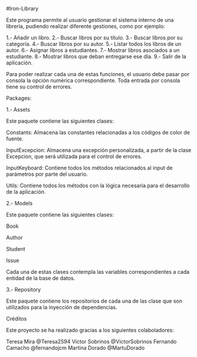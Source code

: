 #Iron-Library

Este programa permite al usuario gestionar el sistema interno de una librería, pudiendo realizar diferente gestiones, como por ejemplo: 

1.- Añadir un libro. 
2.- Buscar libros por su título. 
3.- Buscar libros por su categoría. 
4.- Buscar libros por su autor. 
5.- Listar todos los libros de un autor. 
6.- Asignar libros a estudiantes. 
7.- Mostrar libros asociados a un estudiante. 
8.- Mostrar libros que deban entregarse ese día. 
9.- Salir de la aplicación.


Para poder realizar cada una de estas funciones, el usuario debe pasar por consola la opción numérica correspondiente. Toda entrada por consola tiene su control de errores.

Packages: 

1.- Assets

Este paquete contiene las siguientes clases: 

Constants: Almacena las constantes relacionadas a los códigos de color de fuente. 

InputExcepcion: Almacena una excepción personalizada, a partir de la clase Excepcion, que será utilizada para el control de errores. 

InputKeyboard: Contiene todos los métodos relacionados al input de parámetros por parte del usuario. 

Utils: Contiene todos los métodos con la lógica necesaria para el desarrollo de la aplicación. 

2.- Models

Este paquete contiene las siguientes clases: 

Book

Author

Student

Issue 

Cada una de estas clases contempla las variables correspondientes a cada entidad de la base de datos. 

3.- Repository

Este paquete contiene los repositorios de cada una de las clase que son utilizados para la inyección de dependencias. 




Créditos

Este proyecto se ha realizado gracias a los siguientes colaboladores:

Teresa Mira @Teresa2594
Victor Sobrinos @VictorSobrinos
Fernando Camacho @fernandojcm
Martina Dorado @MartuDorado

